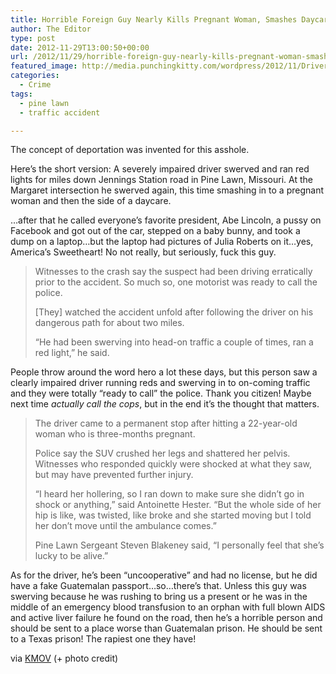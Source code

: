 ```yaml
---
title: Horrible Foreign Guy Nearly Kills Pregnant Woman, Smashes Daycare
author: The Editor
type: post
date: 2012-11-29T13:00:50+00:00
url: /2012/11/29/horrible-foreign-guy-nearly-kills-pregnant-woman-smashes-daycare/
featured_image: http://media.punchingkitty.com/wordpress/2012/11/Driver-loses-control-strikes-pedestrian-in-Pine-Lawn-181265291.jpeg
categories:
  - Crime
tags:
  - pine lawn
  - traffic accident

---
```

The concept of deportation was invented for this asshole.

Here&#8217;s the short version: A severely impaired driver swerved and ran red lights for miles down Jennings Station road in Pine Lawn, Missouri. At the Margaret intersection he swerved again, this time smashing in to a pregnant woman and then the side of a daycare.

&#8230;after that he called everyone&#8217;s favorite president, Abe Lincoln, a pussy on Facebook and got out of the car, stepped on a baby bunny, and took a dump on a laptop&#8230;but the laptop had pictures of Julia Roberts on it&#8230;yes, America&#8217;s Sweetheart! No not really, but seriously, fuck this guy.

> Witnesses to the crash say the suspect had been driving erratically prior to the accident. So much so, one motorist was ready to call the police.
> 
> [They] watched the accident unfold after following the driver on his dangerous path for about two miles.
> 
> “He had been swerving into head-on traffic a couple of times, ran a red light,” he said.

People throw around the word hero a lot these days, but this person saw a clearly impaired driver running reds and swerving in to on-coming traffic and they were totally &#8220;ready to call&#8221; the police. Thank you citizen! Maybe next time _actually call the cops_, but in the end it&#8217;s the thought that matters.

> The driver came to a permanent stop after hitting a 22-year-old woman who is three-months pregnant.
> 
> Police say the SUV crushed her legs and shattered her pelvis. Witnesses who responded quickly were shocked at what they saw, but may have prevented further injury.
> 
> “I heard her hollering, so I ran down to make sure she didn’t go in shock or anything,” said Antoinette Hester. “But the whole side of her hip is like, was twisted, like broke and she started moving but I told her don’t move until the ambulance comes.”
> 
> Pine Lawn Sergeant Steven Blakeney said, “I personally feel that she’s lucky to be alive.”

As for the driver, he&#8217;s been &#8220;uncooperative&#8221; and had no license, but he did have a fake Guatemalan passport&#8230;so&#8230;there&#8217;s that. Unless this guy was swerving because he was rushing to bring us a present or he was in the middle of an emergency blood transfusion to an orphan with full blown AIDS and active liver failure he found on the road, then he&#8217;s a horrible person and should be sent to a place worse than Guatemalan prison. He should be sent to a Texas prison! The rapiest one they have!

via <a href="http://www.kmov.com/home/Police--181301241.html" target="_blank">KMOV</a> (+ photo credit)